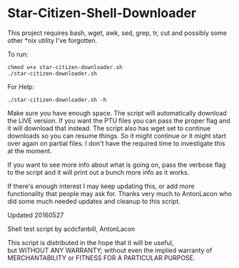 # Star-Citizen-Shell-Downloader

This project requires bash, wget, awk, sed, grep, tr, cut and possibly some other \*nix utility I've forgotten.


To run: 

    chmod u+x star-citizen-downloader.sh
    ./star-citizen-downloader.sh

For Help:

    ./star-citizen-downloader.sh -h


Make sure you have enough space.  The script will automatically download the LIVE version.  If you want the PTU files you can pass the proper flag and it will download that instead. The script also has wget set to continue downloads so you can resume things. So it might continue or it might start over again on partial files.  I don't have the required time to investigate this at the moment.


If you want to see more info about what is going on, pass the verbose flag to the script and it will print out a bunch more info as it works.


If there's enough interest I may keep updating this, or add more functionality that people may ask for. Thanks very much to AntonLacon who did some much needed updates and cleanup to this script.


Updated 20160527

Shell test script by acdcfanbill, AntonLacon

This script is distributed in the hope that it will be useful,  
but WITHOUT ANY WARRANTY; without even the implied warranty of  
MERCHANTABILITY or FITNESS FOR A PARTICULAR PURPOSE.
